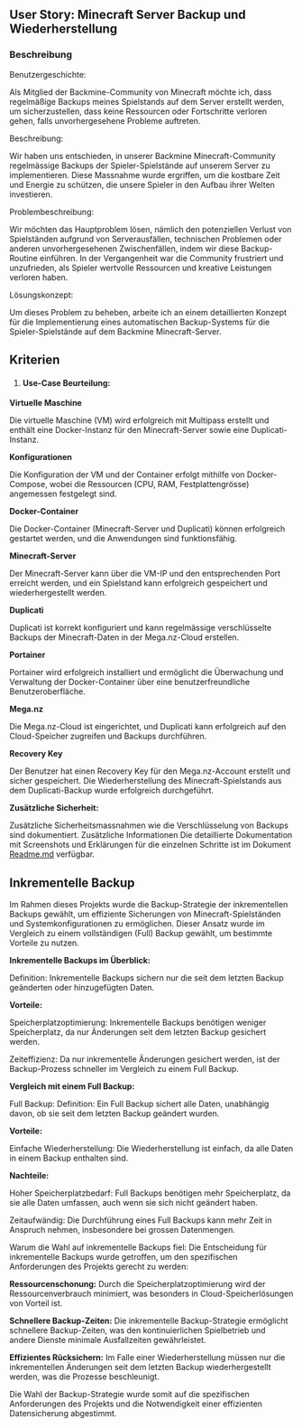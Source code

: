 ## User Story: Minecraft Server Backup und Wiederherstellung

### Beschreibung

Benutzergeschichte:

Als Mitglied der Backmine-Community von Minecraft möchte ich, dass regelmäßige Backups meines Spielstands auf dem Server erstellt werden, um sicherzustellen, dass keine Ressourcen oder Fortschritte verloren gehen, falls unvorhergesehene Probleme auftreten.


Beschreibung:

 Wir haben uns entschieden, in unserer Backmine Minecraft-Community regelmässige Backups der Spieler-Spielstände auf unserem Server zu implementieren. Diese Massnahme wurde ergriffen, um die kostbare Zeit und Energie zu schützen, die unsere Spieler in den Aufbau ihrer Welten investieren.

Problembeschreibung:

 Wir möchten das Hauptproblem lösen, nämlich den potenziellen Verlust von Spielständen aufgrund von Serverausfällen, technischen Problemen oder anderen unvorhergesehenen Zwischenfällen, indem wir diese Backup-Routine einführen. In der Vergangenheit war die Community frustriert und unzufrieden, als Spieler wertvolle Ressourcen und kreative Leistungen verloren haben.



Lösungskonzept:

Um dieses Problem zu beheben, arbeite ich an einem detaillierten Konzept für die Implementierung eines automatischen Backup-Systems für die Spieler-Spielstände auf dem Backmine Minecraft-Server.

## Kriterien

1. #### Use-Case Beurteilung:

**Virtuelle Maschine**

Die virtuelle Maschine (VM) wird erfolgreich mit Multipass erstellt und enthält eine Docker-Instanz für den Minecraft-Server sowie eine Duplicati-Instanz.

**Konfigurationen**

Die Konfiguration der VM und der Container erfolgt mithilfe von Docker-Compose, wobei die Ressourcen (CPU, RAM, Festplattengrösse) angemessen festgelegt sind.

**Docker-Container**

Die Docker-Container (Minecraft-Server und Duplicati) können erfolgreich gestartet werden, und die Anwendungen sind funktionsfähig.

**Minecraft-Server**

Der Minecraft-Server kann über die VM-IP und den entsprechenden Port erreicht werden, und ein Spielstand kann erfolgreich gespeichert und wiederhergestellt werden.

**Duplicati**

Duplicati ist korrekt konfiguriert und kann regelmässige verschlüsselte Backups der Minecraft-Daten in der Mega.nz-Cloud erstellen.

**Portainer**

Portainer wird erfolgreich installiert und ermöglicht die Überwachung und Verwaltung der Docker-Container über eine benutzerfreundliche Benutzeroberfläche.

**Mega.nz**

Die Mega.nz-Cloud ist eingerichtet, und Duplicati kann erfolgreich auf den Cloud-Speicher zugreifen und Backups durchführen.

**Recovery Key**

Der Benutzer hat einen Recovery Key für den Mega.nz-Account erstellt und sicher gespeichert.
Die Wiederherstellung des Minecraft-Spielstands aus dem Duplicati-Backup wurde erfolgreich durchgeführt.

**Zusätzliche Sicherheit:**

Zusätzliche Sicherheitsmassnahmen wie die Verschlüsselung von Backups sind dokumentiert.
Zusätzliche Informationen
Die detaillierte Dokumentation mit Screenshots und Erklärungen für die einzelnen Schritte ist im Dokument [Readme.md](README.md) verfügbar.


 ## Inkrementelle Backup

Im Rahmen dieses Projekts wurde die Backup-Strategie der inkrementellen Backups gewählt, um effiziente Sicherungen von Minecraft-Spielständen und Systemkonfigurationen zu ermöglichen. Dieser Ansatz wurde im Vergleich zu einem vollständigen (Full) Backup gewählt, um bestimmte Vorteile zu nutzen.

**Inkrementelle Backups im Überblick:**

Definition: Inkrementelle Backups sichern nur die seit dem letzten Backup geänderten oder hinzugefügten Daten.

**Vorteile:**

Speicherplatzoptimierung: Inkrementelle Backups benötigen weniger Speicherplatz, da nur Änderungen seit dem letzten Backup gesichert werden.

Zeiteffizienz: Da nur inkrementelle Änderungen gesichert werden, ist der Backup-Prozess schneller im Vergleich zu einem Full Backup.

**Vergleich mit einem Full Backup:**

Full Backup:
Definition: Ein Full Backup sichert alle Daten, unabhängig davon, ob sie seit dem letzten Backup geändert wurden.

**Vorteile:**

Einfache Wiederherstellung: Die Wiederherstellung ist einfach, da alle Daten in einem Backup enthalten sind.

**Nachteile:**

Hoher Speicherplatzbedarf: Full Backups benötigen mehr Speicherplatz, da sie alle Daten umfassen, auch wenn sie sich nicht geändert haben.

Zeitaufwändig: Die Durchführung eines Full Backups kann mehr Zeit in Anspruch nehmen, insbesondere bei grossen Datenmengen.

Warum die Wahl auf inkrementelle Backups fiel:
Die Entscheidung für inkrementelle Backups wurde getroffen, um den spezifischen Anforderungen des Projekts gerecht zu werden:

**Ressourcenschonung:** Durch die Speicherplatzoptimierung wird der Ressourcenverbrauch minimiert, was besonders in Cloud-Speicherlösungen von Vorteil ist.

**Schnellere Backup-Zeiten:** Die inkrementelle Backup-Strategie ermöglicht schnellere Backup-Zeiten, was den kontinuierlichen Spielbetrieb und andere Dienste minimale Ausfallzeiten gewährleistet.

**Effizientes Rücksichern:** Im Falle einer Wiederherstellung müssen nur die inkrementellen Änderungen seit dem letzten Backup wiederhergestellt werden, was die Prozesse beschleunigt.

Die Wahl der Backup-Strategie wurde somit auf die spezifischen Anforderungen des Projekts und die Notwendigkeit einer effizienten Datensicherung abgestimmt.






